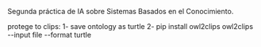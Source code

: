 Segunda práctica de IA sobre Sistemas Basados en el Conocimiento.

protege to clips:
1- save ontology as turtle
2- pip install owl2clips
owl2clips --input file --format turtle
